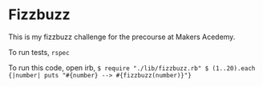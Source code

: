 # Fizzbuzz

This is my fizzbuzz challenge for the precourse at Makers Acedemy. 

To run tests, `rspec`

To run this code, open irb,
`$ require "./lib/fizzbuzz.rb"
 $ (1..20).each {|number| puts "#{number} --> #{fizzbuzz(number)}"}`
